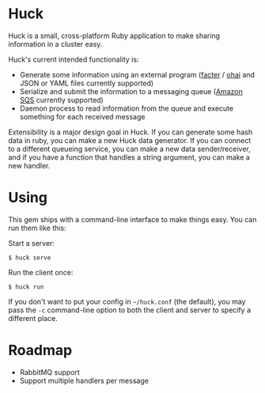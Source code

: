 # Huck

Huck is a small, cross-platform Ruby application to make sharing information in
a cluster easy.

Huck's current intended functionality is:

* Generate some information using an external program
  ([facter](https://projects.puppetlabs.com/projects/facter) /
  [ohai](http://docs.opscode.com/ohai.html) and JSON or YAML files
  currently supported)
* Serialize and submit the information to a messaging queue
  ([Amazon SQS](http://aws.amazon.com/sqs/) currently supported)
* Daemon process to read information from the queue and execute something for
  each received message

Extensibility is a major design goal in Huck. If you can generate some hash data
in ruby, you can make a new Huck data generator. If you can connect to a
different queueing service, you can make a new data sender/receiver, and if you
have a function that handles a string argument, you can make a new handler.

# Using

This gem ships with a command-line interface to make things easy. You can run
them like this:

Start a server:
```
$ huck serve
```

Run the client once:
```
$ huck run
```

If you don't want to put your config in `~/huck.conf` (the default), you may
pass the `-c` command-line option to both the client and server to specify a
different place.

# Roadmap

* RabbitMQ support
* Support multiple handlers per message
